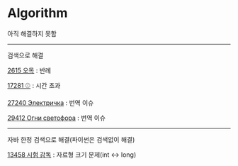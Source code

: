 # Algorithm

아직 해결하지 못함

---

검색으로 해결

[2615 오목](https://www.acmicpc.net/problem/2615) : 반례

[17281 ⚾](https://www.acmicpc.net/problem/17281) : 시간 초과

[27240 Электричка](https://www.acmicpc.net/problem/27240) : 번역 이슈

[29412 Огни светофора](https://www.acmicpc.net/problem/29412) : 번역 이슈

---

자바 한정 검색으로 해결(파이썬은 검색없이 해결)

[13458 시험 감독](https://www.acmicpc.net/problem/13458) : 자료형 크기 문제(int <-> long)
